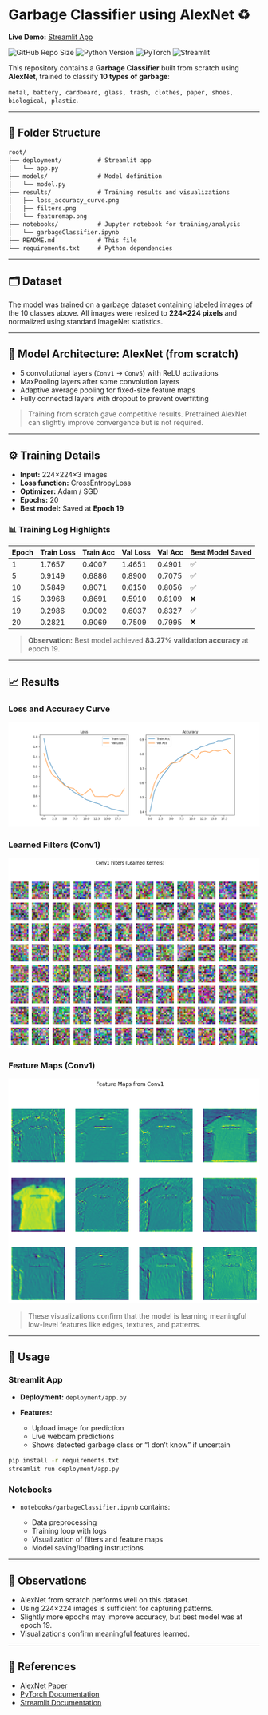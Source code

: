 # Garbage Classifier using AlexNet ♻️
**Live Demo:** [Streamlit App](https://alexnet-garbage-detection-3kpctmbnuq2xthsbgtzkje.streamlit.app/)

![GitHub Repo Size](https://img.shields.io/badge/Repo-Complete-brightgreen) ![Python Version](https://img.shields.io/badge/Python-3.11-blue) ![PyTorch](https://img.shields.io/badge/PyTorch-2.0-red) ![Streamlit](https://img.shields.io/badge/Streamlit-1.26-orange)

This repository contains a **Garbage Classifier** built from scratch using **AlexNet**, trained to classify **10 types of garbage**:

`metal, battery, cardboard, glass, trash, clothes, paper, shoes, biological, plastic`.

---

## 📁 Folder Structure

```
root/
├── deployment/          # Streamlit app
│   └── app.py
├── models/              # Model definition
│   └── model.py
├── results/             # Training results and visualizations
│   ├── loss_accuracy_curve.png
│   ├── filters.png
│   └── featuremap.png
├── notebooks/           # Jupyter notebook for training/analysis
│   └── garbageClassifier.ipynb
├── README.md            # This file
└── requirements.txt     # Python dependencies
```

---

## 🗂 Dataset

The model was trained on a garbage dataset containing labeled images of the 10 classes above. All images were resized to **224×224 pixels** and normalized using standard ImageNet statistics.

---

## 🧠 Model Architecture: AlexNet (from scratch)

* 5 convolutional layers (`Conv1` → `Conv5`) with ReLU activations
* MaxPooling layers after some convolution layers
* Adaptive average pooling for fixed-size feature maps
* Fully connected layers with dropout to prevent overfitting

> Training from scratch gave competitive results. Pretrained AlexNet can slightly improve convergence but is not required.

---

## ⚙️ Training Details

* **Input:** 224×224×3 images
* **Loss function:** CrossEntropyLoss
* **Optimizer:** Adam / SGD
* **Epochs:** 20
* **Best model:** Saved at **Epoch 19**

### 📊 Training Log Highlights

| Epoch | Train Loss | Train Acc | Val Loss | Val Acc | Best Model Saved |
| ----- | ---------- | --------- | -------- | ------- | ---------------- |
| 1     | 1.7657     | 0.4007    | 1.4651   | 0.4901  | ✅                |
| 5     | 0.9149     | 0.6886    | 0.8900   | 0.7075  | ✅                |
| 10    | 0.5849     | 0.8071    | 0.6150   | 0.8056  | ✅                |
| 15    | 0.3968     | 0.8691    | 0.5910   | 0.8109  | ❌                |
| 19    | 0.2986     | 0.9002    | 0.6037   | 0.8327  | ✅                |
| 20    | 0.2821     | 0.9069    | 0.7509   | 0.7995  | ❌                |

> **Observation:** Best model achieved **83.27% validation accuracy** at epoch 19.

---

## 📈 Results

### Loss and Accuracy Curve

![Loss & Accuracy Curve](results/loss_accuracy.png)

### Learned Filters (Conv1)

![Conv1 Filters](results/filters.png)

### Feature Maps (Conv1)

![Feature Maps](results/featuremap.png)

> These visualizations confirm that the model is learning meaningful low-level features like edges, textures, and patterns.

---

## 🚀 Usage

### Streamlit App

* **Deployment:** `deployment/app.py`
* **Features:**

  * Upload image for prediction
  * Live webcam predictions
  * Shows detected garbage class or “I don’t know” if uncertain

```bash
pip install -r requirements.txt
streamlit run deployment/app.py
```

### Notebooks

* `notebooks/garbageClassifier.ipynb` contains:

  * Data preprocessing
  * Training loop with logs
  * Visualization of filters and feature maps
  * Model saving/loading instructions

---

## 📝 Observations

* AlexNet from scratch performs well on this dataset.
* Using 224×224 images is sufficient for capturing patterns.
* Slightly more epochs may improve accuracy, but best model was at epoch 19.
* Visualizations confirm meaningful features learned.

---

## 🔗 References

* [AlexNet Paper](https://papers.nips.cc/paper/2012/file/c399862d3b9d6b76c8436e924a68c45b-Paper.pdf)
* [PyTorch Documentation](https://pytorch.org/docs/stable/index.html)
* [Streamlit Documentation](https://docs.streamlit.io)
